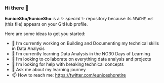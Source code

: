 ### Hi there 👋

**EuniceSho/EuniceSho** is a ✨ _special_ ✨ repository because its `README.md` (this file) appears on your GitHub profile.

Here are some ideas to get you started:

- 🔭 I’m currently working on Building and Documenting my technical skills in Data Analysis
- 🌱 I’m currently learning Data Analysis in the NG30 Days of Learning
- 👯 I’m looking to collaborate on everything data analysis and projects 
- 🤔 I’m looking for help with breaking technical concepts
- 💬 Ask me about my learning journey
- 📫 How to reach me: https://twitter.com/euniceshoretire
